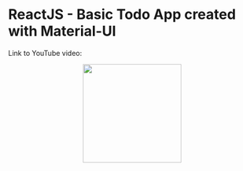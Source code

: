 # ReactJS - Basic Todo App created with Material-UI

Link to YouTube video:

<p align="center">
  <a href="https://bit.dev/joshk/react-components-library-template"><img width="200" src="https://i.imagesup.co/images2/5f39e0ca890567eb0649c5312abf9317de4fa657.png"></a>
</p>
